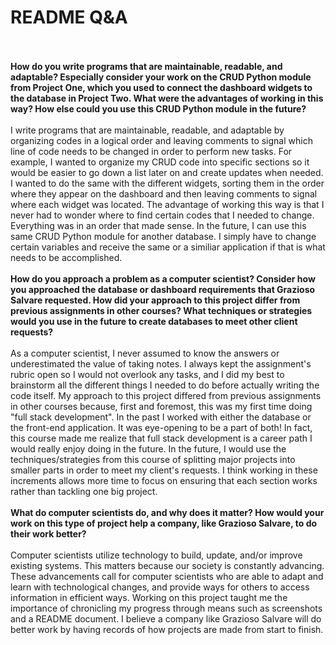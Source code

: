 # README Q&A
<br>
<br><b>How do you write programs that are maintainable, readable, and adaptable? Especially consider your work on the CRUD Python module from Project One, which you used to connect the dashboard widgets to the database in Project Two. What were the advantages of working in this way? How else could you use this CRUD Python module in the future?</b>
<br>
<br> I write programs that are maintainable, readable, and adaptable by organizing codes in a logical order and leaving comments to signal which line of code needs to be changed in order to perform new tasks. For example, I wanted to organize my CRUD code into specific sections so it would be easier to go down a list later on and create updates when needed. I wanted to do the same with the different widgets, sorting them in the order where they appear on the dashboard and then leaving comments to signal where each widget was located. The advantage of working this way is that I never had to wonder where to find certain codes that I needed to change. Everything was in an order that made sense. In the future, I can use this same CRUD Python module for another database. I simply have to change certain variables and receive the same or a similiar application if that is what needs to be accomplished.
<br>
<br><b>How do you approach a problem as a computer scientist? Consider how you approached the database or dashboard requirements that Grazioso Salvare requested. How did your approach to this project differ from previous assignments in other courses? What techniques or strategies would you use in the future to create databases to meet other client requests?</b>
<br>
<br> As a computer scientist, I never assumed to know the answers or underestimated the value of taking notes. I always kept the assignment's rubric open so I would not overlook any tasks, and I did my best to brainstorm all the different things I needed to do before actually writing the code itself. My approach to this project differed from previous assignments in other courses because, first and foremost, this was my first time doing "full stack development". In the past I worked with either the database or the front-end application. It was eye-opening to be a part of both! In fact, this course made me realize that full stack development is a career path I would really enjoy doing in the future. In the future, I would use the techniques/strategies from this course of splitting major projects into smaller parts in order to meet my client's requests. I think working in these increments allows more time to focus on ensuring that each section works rather than tackling one big project. 
<br>
<br><b>What do computer scientists do, and why does it matter? How would your work on this type of project help a company, like Grazioso Salvare, to do their work better?</b>
<br> 
<br>Computer scientists utilize technology to build, update, and/or improve existing systems. This matters because our society is constantly advancing. These advancements call for computer scientists who are able to adapt and learn with technological changes, and provide ways for others to access information in efficient ways. Working on this project taught me the importance of chronicling my progress through means such as screenshots and a README document. I believe a company like Grazioso Salvare will do better work by having records of how projects are made from start to finish.
<br>
